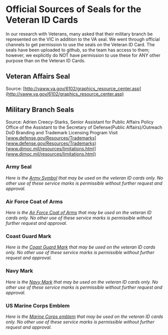 # Official Sources of Seals for the Veteran ID Cards 

In our research with Veterans, many asked that their military branch be represented on the VIC in addition to the VA seal. We went through official channels to get permission to use the seals on the Veteran ID Card. The seals have been uploaded to github, so the team has access to them; however, we explicitly do NOT have permission to use these for ANY other purpose than on the Veteran ID Cards. 

## Veteran Affairs Seal
Source: [http://vaww.va.gov/6102/graphics_resource_center.asp](http://vaww.va.gov/6102/graphics_resource_center.asp) 

## Military Branch Seals
Source: Adrien Creecy-Starks, Senior Assistant for Public Affairs Policy
Office of the Assistant to the Secretary of Defense(Public Affairs)/Outreach
DoD Branding and Trademark Licensing Program
Visit [www.defense.gov/Resources/Trademarks](www.defense.gov/Resources/Trademarks)
      [www.dimoc.mil/resources/limitations.html](www.dimoc.mil/resources/limitations.html)

### Army Seal
_Here is the [Army Symbol](https://github.com/department-of-veterans-affairs/va.gov-team/blob/master/products/veteran-id-cards/card-design/army-symbol.jpg) that may be used on the veteran ID cards only.  No other use of these service marks is permissible without further request and approval._

### Air Force Coat of Arms
_Here is the [Air Force Coat of Arms](https://github.com/department-of-veterans-affairs/va.gov-team/blob/master/products/veteran-id-cards/card-design/air-force-coats-of-arms.jpg) that may be used on the veteran ID cards only.  No other use of these service marks is permissible without further request and approval._

### Coast Guard Mark 
_Here is the [Coast Guard Mark](https://github.com/department-of-veterans-affairs/va.gov-team/blob/master/products/veteran-id-cards/card-design/cg-emblem.png) that may be used on the veteran ID cards only.  No other use of these service marks is permissible without further request and approval._

### Navy Mark
_Here is the [Navy Mark](https://github.com/department-of-veterans-affairs/va.gov-team/blob/master/products/veteran-id-cards/card-design/navy-emblem.jpg) that may be used on the veteran ID cards only. No other use of these service marks is permissible without further request and approval._

### US Marine Corps Emblem
_Here is the [Marine Corps emblem](https://github.com/department-of-veterans-affairs/va.gov-team/blob/master/products/veteran-id-cards/card-design/usmc-emblem.bmp) that may be used on the veteran ID cards only.  No other use of these service marks is permissible without further request and approval._
